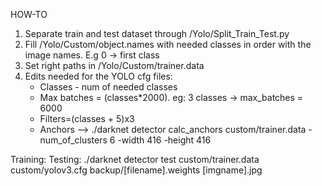 HOW-TO

1. Separate train and test dataset through /Yolo/Split_Train_Test.py
2. Fill /Yolo/Custom/object.names with needed classes in order with the image names. E.g 0 -> first class
3. Set right paths in /Yolo/Custom/trainer.data
4. Edits needed for the YOLO cfg files:
    - Classes - num of needed classes
    - Max batches = (classes*2000). eg: 3 classes -> max_batches = 6000
    - Filters=(classes + 5)x3
    - Anchors --> ./darknet detector calc_anchors custom/trainer.data -num_of_clusters 6 -width 416 -height 416




Training:
Testing: 
./darknet detector test custom/trainer.data custom/yolov3.cfg backup/[filename].weights [imgname].jpg

